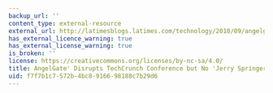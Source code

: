 ```yaml
---
backup_url: ''
content_type: external-resource
external_url: http://latimesblogs.latimes.com/technology/2010/09/angelgate-disrupts-techcrunch-conference-but-no-jerry-springer-moment.html
has_external_licence_warning: true
has_external_license_warning: true
is_broken: ''
license: https://creativecommons.org/licenses/by-nc-sa/4.0/
title: AngelGate' Disrupts TechCrunch Conference but No 'Jerry Springer' Moment
uid: f7f7b1c7-572b-4bc8-9166-98188c7b29d6
---
```

